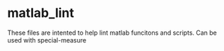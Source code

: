 # matlab_lint

These files are intented to help lint matlab funcitons and scripts. Can be used with special-measure
